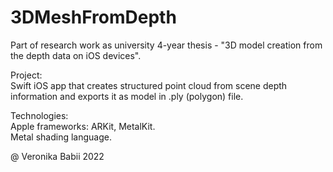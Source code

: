 # 3DMeshFromDepth

Part of research work as university 4-year thesis - "3D model creation from the depth data on iOS devices".

Project:  
Swift iOS app that creates structured point cloud from scene depth information and exports it as model in .ply (polygon) file.

Technologies:  
Apple frameworks: ARKit, MetalKit.  
Metal shading language.

@ Veronika Babii 2022
